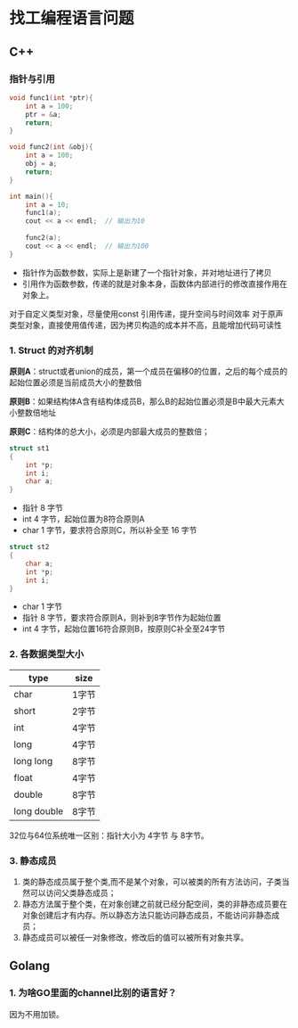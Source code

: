 # 找工编程语言问题

## C++
### 指针与引用
```cpp
void func1(int *ptr){
    int a = 100;
    ptr = &a;
    return;
}

void func2(int &obj){
    int a = 100;
    obj = a;
    return;
}

int main(){
    int a = 10;
    func1(a);
    cout << a << endl;  // 输出为10
    
    func2(a);
    cout << a << endl;  // 输出为100
}
```

- 指针作为函数参数，实际上是新建了一个指针对象，并对地址进行了拷贝
- 引用作为函数参数，传递的就是对象本身，函数体内部进行的修改直接作用在对象上。

对于自定义类型对象，尽量使用const 引用传递，提升空间与时间效率
对于原声类型对象，直接使用值传递，因为拷贝构造的成本并不高，且能增加代码可读性

### 1. Struct 的对齐机制
**原则A**：struct或者union的成员，第一个成员在偏移0的位置，之后的每个成员的起始位置必须是当前成员大小的整数倍

**原则B**：如果结构体A含有结构体成员B，那么B的起始位置必须是B中最大元素大小整数倍地址

**原则C**：结构体的总大小，必须是内部最大成员的整数倍；

```cpp
struct st1
{
    int *p;
    int i;
    char a;
}
```

- 指针 8 字节
- int 4 字节，起始位置为8符合原则A
- char 1 字节，要求符合原则C，所以补全至 16 字节


```cpp
struct st2
{
    char a;
    int *p;
    int i;
}
```
- char 1 字节
- 指针 8 字节，要求符合原则A，则补到8字节作为起始位置
- int 4 字节，起始位置16符合原则B，按原则C补全至24字节

### 2. 各数据类型大小
|type|size|
|---|---|
|char|1字节|
|short|2字节|
|int|4字节|
|long|4字节|
|long long|8字节|
|float|4字节|
|double|8字节|
|long double|8字节|

32位与64位系统唯一区别：指针大小为 4字节 与 8字节。

### 3. 静态成员
1. 类的静态成员属于整个类,而不是某个对象，可以被类的所有方法访问，子类当然可以访问父类静态成员；
2. 静态方法属于整个类，在对象创建之前就已经分配空间，类的非静态成员要在对象创建后才有内存。所以静态方法只能访问静态成员，不能访问非静态成员；
3. 静态成员可以被任一对象修改，修改后的值可以被所有对象共享。
 
## Golang

### 1. 为啥GO里面的channel比别的语言好？
因为不用加锁。
